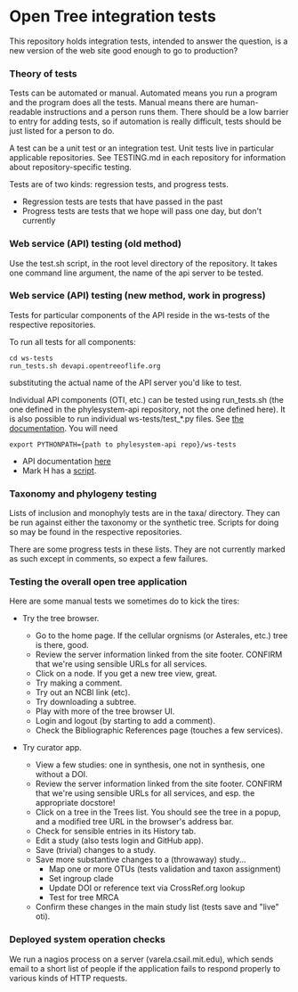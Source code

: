 # Open Tree integration tests

This repository holds integration tests, intended to answer the
question, is a new version of the web site good enough to go to
production?

### Theory of tests

Tests can be automated or manual.  Automated means you run a program
and the program does all the tests.  Manual means there are
human-readable instructions and a person runs them.  There should be a
low barrier to entry for adding tests, so if automation is really
difficult, tests should be just listed for a person to do.

A test can be a unit test or an integration test.
Unit tests live in particular applicable repositories.  See
TESTING.md in each repository for information about
repository-specific testing.

Tests are of two kinds: regression tests, and progress tests.

* Regression tests are tests that have passed in the past
* Progress tests are tests that we hope will pass one day, but don't currently

### Web service (API) testing (old method) 

Use the test.sh script, in the root level directory of the repository.
It takes one command line argument, the name of the api server to be tested.

### Web service (API) testing (new method, work in progress) 

Tests for particular components of the API reside in the ws-tests of
the respective repositories.

To run all tests for all components:

    cd ws-tests
    run_tests.sh devapi.opentreeoflife.org

substituting the actual name of the API server you'd like to test.

Individual API components (OTI, etc.) can be tested using run_tests.sh
(the one defined in the phylesystem-api repository, not the one defined
here).  It is also possible to run individual ws-tests/test_*.py files.  See 
[the documentation](https://github.com/OpenTreeOfLife/phylesystem-api/blob/master/TESTING.md).
You will need

    export PYTHONPATH={path to phylesystem-api repo}/ws-tests

* API documentation [here](https://github.com/OpenTreeOfLife/opentree/wiki/Open-Tree-of-Life-APIs)
* Mark H has a [script](http://phylo.bio.ku.edu/status/status.html).

### Taxonomy and phylogeny testing 

Lists of inclusion and monophyly tests are in the taxa/ directory.
They can be run against either the taxonomy or the synthetic tree.
Scripts for doing so may be found in the respective repositories.

There are some progress tests in these lists.  They are not currently
marked as such except in comments, so expect a few failures.

### Testing the overall open tree application 

Here are some manual tests we sometimes do to kick the tires:

* Try the tree browser.
    * Go to the home page.  If the cellular orgnisms (or Asterales, etc.) tree is there, good.
    * Review the server information linked from the site footer. CONFIRM that we're using sensible URLs for all services.
    * Click on a node.  If you get a new tree view, great.
    * Try making a comment.
    * Try out an NCBI link (etc).
    * Try downloading a subtree.
    * Play with more of the tree browser UI.
    * Login and logout (by starting to add a comment).
    * Check the Bibliographic References page (touches a few services).

* Try curator app.
    * View a few studies: one in synthesis, one not in synthesis, one without a DOI.
    * Review the server information linked from the site footer. CONFIRM that we're using sensible URLs for all services, and esp. the appropriate docstore!
    * Click on a tree in the Trees list. You should see the tree in a popup, and a modified tree URL in the browser's address bar.
    * Check for sensible entries in its History tab.
    * Edit a study (also tests login and GitHub app).
    * Save (trivial) changes to a study.
    * Save more substantive changes to a (throwaway) study...
         * Map one or more OTUs (tests validation and taxon assignment)
         * Set ingroup clade
         * Update DOI or reference text via CrossRef.org lookup 
         * Test for tree MRCA
    * Confirm these changes in the main study list (tests save and "live" oti).

### Deployed system operation checks 

We run a nagios process on a server (varela.csail.mit.edu), which
sends email to a short list of people if the application fails to
respond properly to various kinds of HTTP requests.


